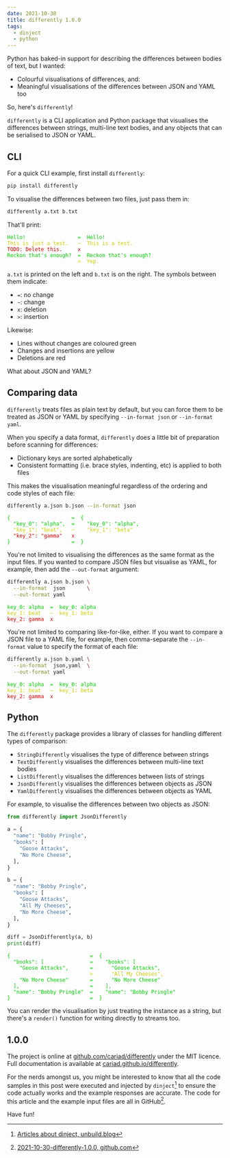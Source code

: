 ```yaml
---
date: 2021-10-30
title: differently 1.0.0
tags:
  - dinject
  - python
---
```


Python has baked-in support for describing the differences between bodies of text, but I wanted:

- Colourful visualisations of differences, and:
- Meaningful visualisations of the differences between JSON and YAML too

So, here's `differently`!

<!--more-->

`differently` is a CLI application and Python package that visualises the differences between strings, multi-line text bodies, and any objects that can be serialised to JSON or YAML.

## CLI

For a quick CLI example, first install `differently`:

```bash
pip install differently
```

To visualise the differences between two files, just pass them in:

```bash
differently a.txt b.txt
```

That'll print:

<!-- markdownlint-disable no-inline-html -->

<!--dinject as=html host=terminal range=start-->

<style type="text/css">.thtml { --green: #0C0; --yellow: #CC0; --red: #C00; } .foreground-green { border-color: var(--green); color: var(--green); } .foreground-yellow { border-color: var(--yellow); color: var(--yellow); } .foreground-red { border-color: var(--red); color: var(--red); }</style><pre class="nohighlight thtml"><code class="thtml-code"><span class="foreground-green">Hello!</span>                 <span class="foreground-green">=</span>  <span class="foreground-green">Hello!</span><br /><span class="foreground-yellow">This is just a test.</span>   <span class="foreground-yellow">~</span>  <span class="foreground-yellow">This is a test.</span><br /><span class="foreground-red">TODO: Delete this.</span>     <span class="foreground-red">x</span><br /><span class="foreground-green">Reckon that's enough?</span>  <span class="foreground-green">=</span>  <span class="foreground-green">Reckon that's enough?</span><br />                       <span class="foreground-yellow">&gt;</span>  <span class="foreground-yellow">Yep.</span><br /></code></pre>

<!--dinject range=end-->

`a.txt` is printed on the left and `b.txt` is on the right. The symbols between them indicate:

- `=`: no change
- `~`: change
- `x`: deletion
- `>`: insertion

Likewise:

- Lines without changes are coloured green
- Changes and insertions are yellow
- Deletions are red

What about JSON and YAML?

## Comparing data

`differently` treats files as plain text by default, but you can force them to be treated as JSON or YAML by specifying `--in-format json` or `--in-format yaml`.

When you specify a data format, `differently` does a little bit of preparation before scanning for differences:

- Dictionary keys are sorted alphabetically
- Consistent formatting (i.e. brace styles, indenting, etc) is applied to both files

This makes the visualisation meaningful regardless of the ordering and code styles of each file:

```bash
differently a.json b.json --in-format json
```

<!--dinject as=html host=terminal range=start-->

<style type="text/css">.thtml { --green: #0C0; --yellow: #CC0; --red: #C00; } .foreground-green { border-color: var(--green); color: var(--green); } .foreground-yellow { border-color: var(--yellow); color: var(--yellow); } .foreground-red { border-color: var(--red); color: var(--red); }</style><pre class="nohighlight thtml"><code class="thtml-code"><span class="foreground-green">{</span>                    <span class="foreground-green">=</span>  <span class="foreground-green">{</span><br /><span class="foreground-green">  "key_0": "alpha",</span>  <span class="foreground-green">=</span>  <span class="foreground-green">  "key_0": "alpha",</span><br /><span class="foreground-yellow">  "key_1": "beat",</span>   <span class="foreground-yellow">~</span>  <span class="foreground-yellow">  "key_1": "beta"</span><br /><span class="foreground-red">  "key_2": "gamma"</span>   <span class="foreground-red">x</span><br /><span class="foreground-green">}</span>                    <span class="foreground-green">=</span>  <span class="foreground-green">}</span><br /></code></pre>

<!--dinject range=end-->

You're not limited to visualising the differences as the same format as the input files. If you wanted to compare JSON files but visualise as YAML, for example, then add the `--out-format` argument:

```bash
differently a.json b.json \
  --in-format  json       \
  --out-format yaml
```

<!--dinject as=html host=terminal range=start-->

<style type="text/css">.thtml { --green: #0C0; --yellow: #CC0; --red: #C00; } .foreground-green { border-color: var(--green); color: var(--green); } .foreground-yellow { border-color: var(--yellow); color: var(--yellow); } .foreground-red { border-color: var(--red); color: var(--red); }</style><pre class="nohighlight thtml"><code class="thtml-code"><span class="foreground-green">key_0: alpha</span>  <span class="foreground-green">=</span>  <span class="foreground-green">key_0: alpha</span><br /><span class="foreground-yellow">key_1: beat</span>   <span class="foreground-yellow">~</span>  <span class="foreground-yellow">key_1: beta</span><br /><span class="foreground-red">key_2: gamma</span>  <span class="foreground-red">x</span><br /></code></pre>

<!--dinject range=end-->

You're not limited to comparing like-for-like, either. If you want to compare a JSON file to a YAML file, for example, then comma-separate the `--in-format` value to specify the format of each file:

```bash
differently a.json b.yaml \
  --in-format  json,yaml  \
  --out-format yaml
```

<!--dinject as=html host=terminal range=start-->

<style type="text/css">.thtml { --green: #0C0; --yellow: #CC0; --red: #C00; } .foreground-green { border-color: var(--green); color: var(--green); } .foreground-yellow { border-color: var(--yellow); color: var(--yellow); } .foreground-red { border-color: var(--red); color: var(--red); }</style><pre class="nohighlight thtml"><code class="thtml-code"><span class="foreground-green">key_0: alpha</span>  <span class="foreground-green">=</span>  <span class="foreground-green">key_0: alpha</span><br /><span class="foreground-yellow">key_1: beat</span>   <span class="foreground-yellow">~</span>  <span class="foreground-yellow">key_1: beta</span><br /><span class="foreground-red">key_2: gamma</span>  <span class="foreground-red">x</span><br /></code></pre>

<!--dinject range=end-->

## Python

The `differently` package provides a library of classes for handling different types of comparison:

- `StringDifferently` visualises the type of difference between strings
- `TextDifferently` visualises the differences between multi-line text bodies
- `ListDifferently` visualises the differences between lists of strings
- `JsonDifferently` visualises the differences between objects as JSON
- `YamlDifferently` visualises the differences between objects as YAML

For example, to visualise the differences between two objects as JSON:

```python
from differently import JsonDifferently

a = {
  "name": "Bobby Pringle",
  "books": [
    "Goose Attacks",
    "No More Cheese",
  ],
}

b = {
  "name": "Bobby Pringle",
  "books": [
    "Goose Attacks",
    "All My Cheeses",
    "No More Cheese",
  ],
}

diff = JsonDifferently(a, b)
print(diff)
```

<!--dinject as=html host=terminal range=start-->

<style type="text/css">.thtml { --green: #0C0; --yellow: #CC0; } .foreground-green { border-color: var(--green); color: var(--green); } .foreground-yellow { border-color: var(--yellow); color: var(--yellow); }</style><pre class="nohighlight thtml"><code class="thtml-code"><span class="foreground-green">{</span>                          <span class="foreground-green">=</span>  <span class="foreground-green">{</span><br /><span class="foreground-green">  "books": [</span>               <span class="foreground-green">=</span>  <span class="foreground-green">  "books": [</span><br /><span class="foreground-green">    "Goose Attacks",</span>       <span class="foreground-green">=</span>  <span class="foreground-green">    "Goose Attacks",</span><br />                           <span class="foreground-yellow">&gt;</span>  <span class="foreground-yellow">    "All My Cheeses",</span><br /><span class="foreground-green">    "No More Cheese"</span>       <span class="foreground-green">=</span>  <span class="foreground-green">    "No More Cheese"</span><br /><span class="foreground-green">  ],</span>                       <span class="foreground-green">=</span>  <span class="foreground-green">  ],</span><br /><span class="foreground-green">  "name": "Bobby Pringle"</span>  <span class="foreground-green">=</span>  <span class="foreground-green">  "name": "Bobby Pringle"</span><br /><span class="foreground-green">}</span>                          <span class="foreground-green">=</span>  <span class="foreground-green">}</span><br /></code></pre>

<!--dinject range=end-->

You can render the visualisation by just treating the instance as a string, but there's a `render()` function for writing directly to streams too.

## 1.0.0

The project is online at [github.com/cariad/differently](https://github.com/cariad/differently) under the MIT licence. Full documentation is available at [cariad.github.io/differently](https://cariad.github.io/differently/).

For the nerds amongst us, you might be interested to know that all the code samples in this post were executed and injected by `dinject`[^dinject] to ensure the code actually works and the example responses are accurate. The code for this article and the example input files are all in GitHub[^source].

[^dinject]: [Articles about dinject, unbuild.blog](https://unbuild.blog/tags/dinject)
[^source]: [2021-10-30-differently-1.0.0, github.com](https://github.com/cariad/unbuild.blog/blob/main/content/2021-10-30-differently-1.0.0)

Have fun!
